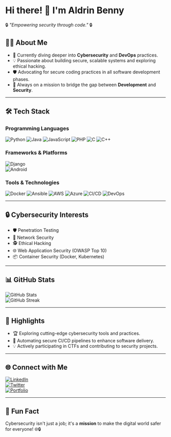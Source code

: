 # Hi there! 👋 I'm Aldrin Benny
🔒 _"Empowering security through code."_ 🔒  

## 🧑‍💻 About Me
- 🌱 Currently diving deeper into **Cybersecurity** and **DevOps** practices.
- 💡 Passionate about building secure, scalable systems and exploring ethical hacking.
- 🛡️ Advocating for secure coding practices in all software development phases.
- 🎯 Always on a mission to bridge the gap between **Development** and **Security**.

---

## 🛠️ Tech Stack

### **Programming Languages**  
![Python](https://img.shields.io/badge/-Python-3776AB?logo=python&logoColor=white) ![Java](https://img.shields.io/badge/-Java-007396?logo=java&logoColor=white) ![JavaScript](https://img.shields.io/badge/-JavaScript-F7DF1E?logo=javascript&logoColor=black) ![PHP](https://img.shields.io/badge/-PHP-777BB4?logo=php&logoColor=white) ![C](https://img.shields.io/badge/-C-A8B9CC?logo=c&logoColor=white) ![C++](https://img.shields.io/badge/-C++-00599C?logo=cplusplus&logoColor=white)
 

### **Frameworks & Platforms**  
![Django](https://img.shields.io/badge/-Django-092E20?logo=django&logoColor=white)  
![Android](https://img.shields.io/badge/-Android-3DDC84?logo=android&logoColor=white)

### **Tools & Technologies**  
![Docker](https://img.shields.io/badge/-Docker-2496ED?logo=docker&logoColor=white)  ![Ansible](https://img.shields.io/badge/-Ansible-EE0000?logo=ansible&logoColor=white)  ![AWS](https://img.shields.io/badge/-AWS-232F3E?logo=amazonaws&logoColor=white)  ![Azure](https://img.shields.io/badge/-Azure-0078D4?logo=microsoftazure&logoColor=white)  ![CI/CD](https://img.shields.io/badge/-CI/CD-0696D7?logo=githubactions&logoColor=white)  ![DevOps](https://img.shields.io/badge/-DevOps-4285F4?logo=googlecloud&logoColor=white)

---

## 🔒 Cybersecurity Interests
- 🛡️ Penetration Testing  
- 🔐 Network Security  
- 🕵️ Ethical Hacking  
- 🌐 Web Application Security (OWASP Top 10)  
- 📦 Container Security (Docker, Kubernetes)  

---

## 📊 GitHub Stats
![GitHub Stats](https://github-readme-stats.vercel.app/api?username=aldrinbenny&show_icons=true&theme=radical)  
![GitHub Streak](https://github-readme-streak-stats.herokuapp.com/?user=aldrinbenny&theme=radical)

---

## 🌟 Highlights
- 🏆 Exploring cutting-edge cybersecurity tools and practices.
- 🚀 Automating secure CI/CD pipelines to enhance software delivery.
- 💡 Actively participating in CTFs and contributing to security projects.

---

## 🌐 Connect with Me
[![LinkedIn](https://img.shields.io/badge/-LinkedIn-blue?logo=linkedin&logoColor=white)](https://linkedin.com/in/aldrin-benny)  
[![Twitter](https://img.shields.io/badge/-Twitter-1DA1F2?logo=twitter&logoColor=white)](https://twitter.com/AldrinBenny09)  
[![Portfolio](https://img.shields.io/badge/-Portfolio-black?logo=firefox&logoColor=white)](https://nextjs-portfolio-pageview-counter-aldrinbennys-projects.vercel.app)

---

## 🚀 Fun Fact
Cybersecurity isn't just a job; it's a **mission** to make the digital world safer for everyone! 🌐🔒
